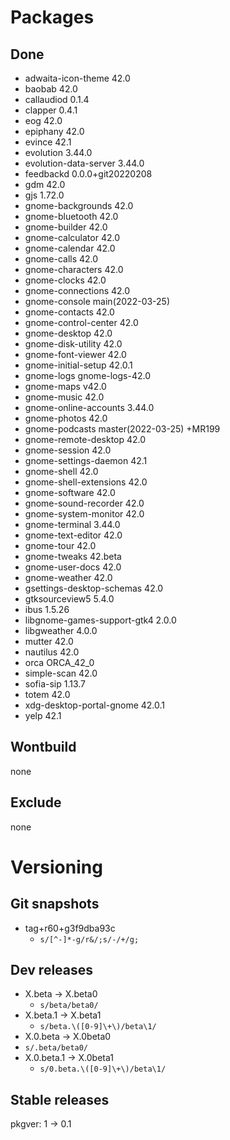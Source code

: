 # Packages
## Done
- adwaita-icon-theme 42.0
- baobab 42.0
- callaudiod 0.1.4
- clapper 0.4.1
- eog 42.0
- epiphany 42.0
- evince 42.1
- evolution 3.44.0
- evolution-data-server 3.44.0
- feedbackd 0.0.0+git20220208
- gdm 42.0
- gjs 1.72.0
- gnome-backgrounds 42.0
- gnome-bluetooth 42.0
- gnome-builder 42.0
- gnome-calculator 42.0
- gnome-calendar 42.0
- gnome-calls 42.0
- gnome-characters 42.0
- gnome-clocks 42.0
- gnome-connections 42.0
- gnome-console main(2022-03-25)
- gnome-contacts 42.0
- gnome-control-center 42.0
- gnome-desktop 42.0
- gnome-disk-utility 42.0
- gnome-font-viewer 42.0
- gnome-initial-setup 42.0.1
- gnome-logs gnome-logs-42.0
- gnome-maps v42.0
- gnome-music 42.0
- gnome-online-accounts 3.44.0
- gnome-photos 42.0
- gnome-podcasts master(2022-03-25) +MR199
- gnome-remote-desktop 42.0
- gnome-session 42.0
- gnome-settings-daemon 42.1
- gnome-shell 42.0
- gnome-shell-extensions 42.0
- gnome-software 42.0
- gnome-sound-recorder 42.0
- gnome-system-monitor 42.0
- gnome-terminal 3.44.0
- gnome-text-editor 42.0
- gnome-tour 42.0
- gnome-tweaks 42.beta
- gnome-user-docs 42.0
- gnome-weather 42.0
- gsettings-desktop-schemas 42.0
- gtksourceview5 5.4.0
- ibus 1.5.26
- libgnome-games-support-gtk4 2.0.0
- libgweather 4.0.0
- mutter 42.0
- nautilus 42.0
- orca ORCA_42_0
- simple-scan 42.0
- sofia-sip 1.13.7
- totem 42.0
- xdg-desktop-portal-gnome 42.0.1
- yelp 42.1

## Wontbuild
none
## Exclude
none

# Versioning
## Git snapshots
* tag+r60+g3f9dba93c
  * `s/[^-]*-g/r&/;s/-/+/g;`
## Dev releases
* X.beta -> X.beta0
  * `s/beta/beta0/`
* X.beta.1 -> X.beta1
  * `s/beta.\([0-9]\+\)/beta\1/`
* X.0.beta -> X.0beta0
* `s/.beta/beta0/`
* X.0.beta.1 -> X.0beta1
  * `s/0.beta.\([0-9]\+\)/beta\1/`
## Stable releases
pkgver: 1 -> 0.1
